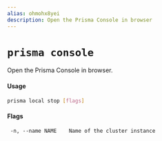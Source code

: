 ```yaml
---
alias: ohmohx8yei
description: Open the Prisma Console in browser
---
```


# `prisma console`

Open the Prisma Console in browser.

#### Usage

```sh
prisma local stop [flags]
```

#### Flags

```
 -n, --name NAME    Name of the cluster instance
```
